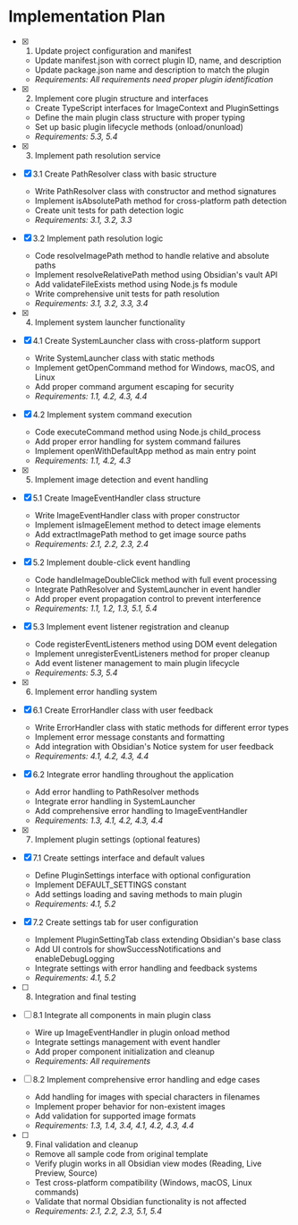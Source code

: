 # Implementation Plan

- [x] 1. Update project configuration and manifest
  - Update manifest.json with correct plugin ID, name, and description
  - Update package.json name and description to match the plugin
  - _Requirements: All requirements need proper plugin identification_

- [x] 2. Implement core plugin structure and interfaces
  - Create TypeScript interfaces for ImageContext and PluginSettings
  - Define the main plugin class structure with proper typing
  - Set up basic plugin lifecycle methods (onload/onunload)
  - _Requirements: 5.3, 5.4_

- [x] 3. Implement path resolution service

- [x] 3.1 Create PathResolver class with basic structure
  - Write PathResolver class with constructor and method signatures
  - Implement isAbsolutePath method for cross-platform path detection
  - Create unit tests for path detection logic
  - _Requirements: 3.1, 3.2, 3.3_

- [x] 3.2 Implement path resolution logic

  - Code resolveImagePath method to handle relative and absolute paths
  - Implement resolveRelativePath method using Obsidian's vault API
  - Add validateFileExists method using Node.js fs module
  - Write comprehensive unit tests for path resolution
  - _Requirements: 3.1, 3.2, 3.3, 3.4_

- [x] 4. Implement system launcher functionality
- [x] 4.1 Create SystemLauncher class with cross-platform support
  - Write SystemLauncher class with static methods
  - Implement getOpenCommand method for Windows, macOS, and Linux
  - Add proper command argument escaping for security
  - _Requirements: 1.1, 4.2, 4.3, 4.4_

- [x] 4.2 Implement system command execution
  - Code executeCommand method using Node.js child_process
  - Add proper error handling for system command failures
  - Implement openWithDefaultApp method as main entry point
  - _Requirements: 1.1, 4.2, 4.3_

- [x] 5. Implement image detection and event handling

- [x] 5.1 Create ImageEventHandler class structure
  - Write ImageEventHandler class with proper constructor
  - Implement isImageElement method to detect image elements
  - Add extractImagePath method to get image source paths
  - _Requirements: 2.1, 2.2, 2.3, 2.4_

- [x] 5.2 Implement double-click event handling

  - Code handleImageDoubleClick method with full event processing
  - Integrate PathResolver and SystemLauncher in event handler
  - Add proper event propagation control to prevent interference
  - _Requirements: 1.1, 1.2, 1.3, 5.1, 5.4_

- [x] 5.3 Implement event listener registration and cleanup
  - Code registerEventListeners method using DOM event delegation
  - Implement unregisterEventListeners method for proper cleanup
  - Add event listener management to main plugin lifecycle
  - _Requirements: 5.3, 5.4_

- [x] 6. Implement error handling system

- [x] 6.1 Create ErrorHandler class with user feedback
  - Write ErrorHandler class with static methods for different error types
  - Implement error message constants and formatting
  - Add integration with Obsidian's Notice system for user feedback
  - _Requirements: 4.1, 4.2, 4.3, 4.4_

- [x] 6.2 Integrate error handling throughout the application
  - Add error handling to PathResolver methods
  - Integrate error handling in SystemLauncher
  - Add comprehensive error handling to ImageEventHandler
  - _Requirements: 1.3, 4.1, 4.2, 4.3, 4.4_

- [x] 7. Implement plugin settings (optional features)

- [x] 7.1 Create settings interface and default values
  - Define PluginSettings interface with optional configuration
  - Implement DEFAULT_SETTINGS constant
  - Add settings loading and saving methods to main plugin
  - _Requirements: 4.1, 5.2_

- [x] 7.2 Create settings tab for user configuration
  - Implement PluginSettingTab class extending Obsidian's base class
  - Add UI controls for showSuccessNotifications and enableDebugLogging
  - Integrate settings with error handling and feedback systems
  - _Requirements: 4.1, 5.2_

- [ ] 8. Integration and final testing
- [ ] 8.1 Integrate all components in main plugin class
  - Wire up ImageEventHandler in plugin onload method
  - Integrate settings management with event handler
  - Add proper component initialization and cleanup
  - _Requirements: All requirements_

- [ ] 8.2 Implement comprehensive error handling and edge cases
  - Add handling for images with special characters in filenames
  - Implement proper behavior for non-existent images
  - Add validation for supported image formats
  - _Requirements: 1.3, 1.4, 3.4, 4.1, 4.2, 4.3, 4.4_

- [ ] 9. Final validation and cleanup
  - Remove all sample code from original template
  - Verify plugin works in all Obsidian view modes (Reading, Live Preview, Source)
  - Test cross-platform compatibility (Windows, macOS, Linux commands)
  - Validate that normal Obsidian functionality is not affected
  - _Requirements: 2.1, 2.2, 2.3, 5.1, 5.4_